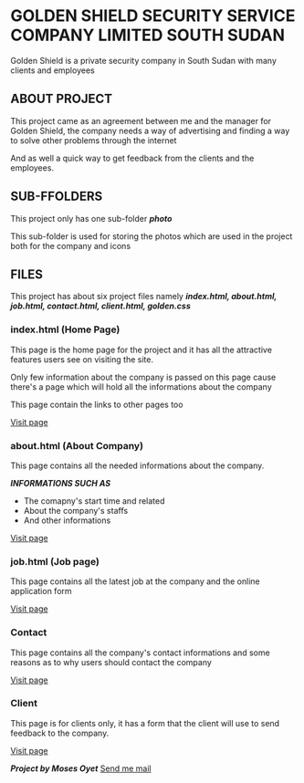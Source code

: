 # GOLDEN SHIELD SECURITY SERVICE COMPANY LIMITED SOUTH SUDAN

Golden Shield is a private security company in South Sudan with many clients and employees

## ABOUT PROJECT

This project came as an agreement between me and the manager for Golden Shield, the company needs a way of advertising and finding a way to solve other problems through the internet

And as well a quick way to get feedback from the clients and the employees.

## SUB-FFOLDERS

This project only has one sub-folder ***photo***

This sub-folder is used for storing the photos which are used in the project both for the company and icons

## FILES

This project has about six project files namely ***index.html, about.html, job.html, contact.html, client.html, golden.css***

### index.html (Home Page)

This page is the home page for the project and it has all the attractive features users see on visiting the site.

Only few information about the company is passed on this page cause there's a page which will hold all the informations about the company

This page contain the links to other pages too

<a href='index.html'>Visit page</a>

### about.html (About Company)

This page contains all the needed informations about the company.

***INFORMATIONS SUCH AS***

<ul>
<li>The comapny's start time and related</li>
<li>About the company's staffs</li>
<li>And other informations</li>
</ul>

<a href='abot.html'>Visit page</a>

###  job.html (Job page)

This page contains all the latest job at the company and the online application form

<a href='job.html'>Visit page</a>

### Contact 

This page contains all the company's contact informations and some reasons as to why users should contact the company

<a href='contact.html'>Visit page</a>

### Client 

This page is for clients only, it has a form that the client will use to send feedback to the company.

<a href='client.html'>Visit page</a>

***Project by Moses Oyet***
<a href='mailto:trickmaxillar@gmail.com'>Send me mail</a>
